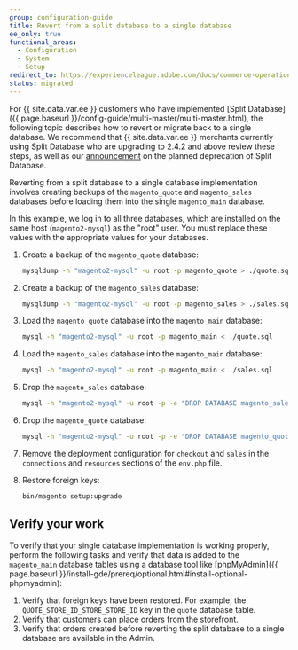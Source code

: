 ```yaml
---
group: configuration-guide
title: Revert from a split database to a single database
ee_only: true
functional_areas:
  - Configuration
  - System
  - Setup
redirect_to: https://experienceleague.adobe.com/docs/commerce-operations/configuration-guide/storage/split-db/revert-split-database.html
status: migrated
---
```


For {{ site.data.var.ee }} customers who have implemented [Split Database]({{ page.baseurl }}/config-guide/multi-master/multi-master.html), the following topic describes how to revert or migrate back to a single database. We recommend that {{ site.data.var.ee }} merchants currently using Split Database who are upgrading to 2.4.2 and above review these steps, as well as our [announcement](https://community.magento.com/t5/Magento-DevBlog/Deprecation-of-Split-Database-in-Magento-Commerce/ba-p/465187) on the planned deprecation of Split Database.

Reverting from a split database to a single database implementation involves creating backups of the `magento_quote` and `magento_sales` databases before loading them into the single `magento_main` database.

In this example, we log in to all three databases, which are installed on the same host (`magento2-mysql`) as the "root" user. You must replace these values with the appropriate values for your databases.

1. Create a backup of the `magento_quote` database:

   ```bash
   mysqldump -h "magento2-mysql" -u root -p magento_quote > ./quote.sql
   ```

1. Create a backup of the `magento_sales` database:

   ```bash
   mysqldump -h "magento2-mysql" -u root -p magento_sales > ./sales.sql
   ```

1. Load the `magento_quote` database into the `magento_main` database:

   ```bash
   mysql -h "magento2-mysql" -u root -p magento_main < ./quote.sql
   ```

1. Load the `magento_sales` database into the `magento_main` database:

   ```bash
   mysql -h "magento2-mysql" -u root -p magento_main < ./sales.sql
   ```

1. Drop the `magento_sales` database:

   ```bash
   mysql -h "magento2-mysql" -u root -p -e "DROP DATABASE magento_sales;"
   ```

1. Drop the `magento_quote` database:

   ```bash
   mysql -h "magento2-mysql" -u root -p -e "DROP DATABASE magento_quote;"
   ```

1. Remove the deployment configuration for `checkout` and `sales` in the `connections` and `resources` sections of the `env.php` file.
1. Restore foreign keys:

   ```bash
   bin/magento setup:upgrade
   ```

## Verify your work

To verify that your single database implementation is working properly, perform the following tasks and verify that data is added to the `magento_main` database tables using a database tool like [phpMyAdmin]({{ page.baseurl }}/install-gde/prereq/optional.html#install-optional-phpmyadmin):

1. Verify that foreign keys have been restored. For example, the `QUOTE_STORE_ID_STORE_STORE_ID` key in the `quote` database table.
1. Verify that customers can place orders from the storefront.
1. Verify that orders created before reverting the split database to a single database are available in the Admin.
